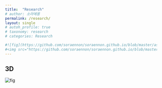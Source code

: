 ```yaml
---
title:  "Research"
# author: 소라에몽
permalink: /research/
layout: single
# autoh_profile: true
# taxonomy: research
# categories: Research

#![fig](https://github.com/soraennon/soraennon.github.io/blob/master/assets/images/pointcloud.PNG)
#<img src="https://github.com/soraennon/soraennon.github.io/blob/master/assets/images/pointcloud.PNG" width="1280"></img>
---
```



## 3D
![fig](https://github.com/soraennon/soraennon.github.io/blob/master/assets/images/pointcloud.png?raw=true)
